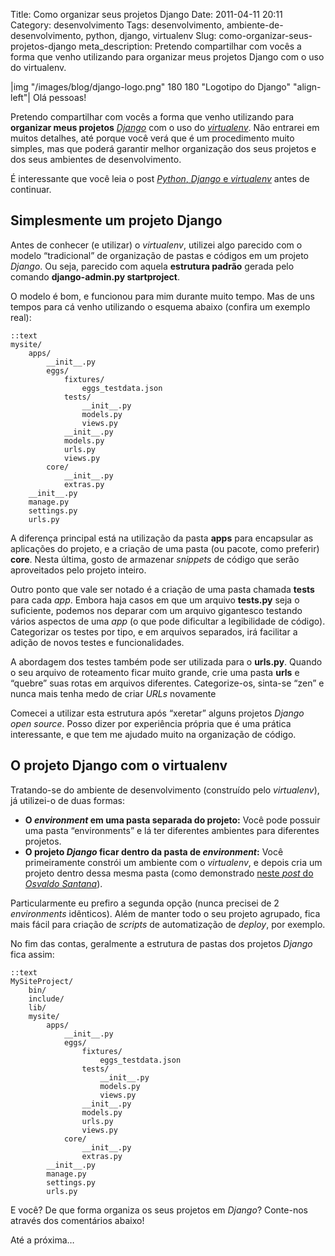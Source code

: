 Title: Como organizar seus projetos Django
Date: 2011-04-11 20:11
Category: desenvolvimento
Tags: desenvolvimento, ambiente-de-desenvolvimento, python, django, virtualenv
Slug: como-organizar-seus-projetos-django
meta_description: Pretendo compartilhar com vocês a forma que venho utilizando para organizar meus projetos Django com o uso do virtualenv.


|img "/images/blog/django-logo.png" 180 180 "Logotipo do Django" "align-left"|
Olá pessoas!

Pretendo compartilhar com vocês a forma que venho utilizando para
**organizar meus projetos** [*Django*][] com o uso do [*virtualenv*][].
Não entrarei em muitos detalhes, até porque você verá que é um
procedimento muito simples, mas que poderá garantir melhor organização
dos seus projetos e dos seus ambientes de desenvolvimento.

<!-- PELICAN_END_SUMMARY -->

É interessante que você leia o post [*Python*, *Django* e
*virtualenv*][] antes de continuar.


Simplesmente um projeto Django
------------------------------

Antes de conhecer (e utilizar) o *virtualenv*, utilizei algo parecido
com o modelo “tradicional” de organização de pastas e códigos em um
projeto *Django*. Ou seja, parecido com aquela **estrutura padrão**
gerada pelo comando **django-admin.py startproject**.

O modelo é bom, e funcionou para mim durante muito tempo. Mas de uns
tempos para cá venho utilizando o esquema abaixo (confira um exemplo
real):

    ::text
    mysite/
        apps/
            __init__.py 
            eggs/
                fixtures/
                    eggs_testdata.json
                tests/
                    __init__.py
                    models.py
                    views.py
                __init__.py
                models.py
                urls.py
                views.py
            core/
                __init__.py
                extras.py
        __init__.py
        manage.py
        settings.py
        urls.py

A diferença principal está na utilização da pasta **apps** para
encapsular as aplicações do projeto, e a criação de uma pasta (ou
pacote, como preferir) **core**. Nesta última, gosto de armazenar
*snippets* de código que serão aproveitados pelo projeto inteiro.

Outro ponto que vale ser notado é a criação de uma pasta chamada
**tests** para cada *app*. Embora haja casos em que um arquivo
**tests.py** seja o suficiente, podemos nos deparar com um arquivo
gigantesco testando vários aspectos de uma *app* (o que pode dificultar
a legibilidade de código). Categorizar os testes por tipo, e em arquivos
separados, irá facilitar a adição de novos testes e funcionalidades.

A abordagem dos testes também pode ser utilizada para o **urls.py**.
Quando o seu arquivo de roteamento ficar muito grande, crie uma pasta
**urls** e “quebre” suas rotas em arquivos diferentes. Categorize-os,
sinta-se “zen” e nunca mais tenha medo de criar *URLs* novamente

Comecei a utilizar esta estrutura após “xeretar” alguns projetos
*Django* *open source*. Posso dizer por experiência própria que é uma
prática interessante, e que tem me ajudado muito na organização de
código.


O projeto Django com o virtualenv
---------------------------------

Tratando-se do ambiente de desenvolvimento (construído pelo
*virtualenv*), já utilizei-o de duas formas:

* **O *environment* em uma pasta separada do projeto:** Você pode
    possuir uma pasta “environments” e lá ter diferentes ambientes para
    diferentes projetos.
* **O projeto *Django* ficar dentro da pasta de *environment*:** Você
    primeiramente constrói um ambiente com o *virtualenv*, e depois cria
    um projeto dentro dessa mesma pasta (como demonstrado [neste *post* do *Osvaldo Santana*][]).

Particularmente eu prefiro a segunda opção (nunca precisei de 2
*environments* idênticos). Além de manter todo o seu projeto agrupado,
fica mais fácil para criação de *scripts* de automatização de *deploy*,
por exemplo.

No fim das contas, geralmente a estrutura de pastas dos projetos
*Django* fica assim:

    ::text
    MySiteProject/
        bin/
        include/
        lib/
        mysite/     
            apps/
                __init__.py
                eggs/
                    fixtures/
                        eggs_testdata.json  
                    tests/
                        __init__.py
                        models.py
                        views.py
                    __init__.py 
                    models.py
                    urls.py
                    views.py
                core/
                    __init__.py
                    extras.py
            __init__.py
            manage.py
            settings.py
            urls.py

E você? De que forma organiza os seus projetos em *Django*? Conte-nos
através dos comentários abaixo!

Até a próxima…


  [*Django*]: {tag}django
    "Leia mais sobre Django"
  [*virtualenv*]: {tag}virtualenv
    "Leia mais sobre virtualenv"
  [*Python*, *Django* e *virtualenv*]: {filename}python-django-e-virtualenv.md
    "Leia mais sobre a tríade Python, Django e virtualenv"
  [neste *post* do *Osvaldo Santana*]: http://blog.triveos.com.br/2010/04/25/trabalhando-com-python-e-django/
    "Trabalhando com Python e Django à moda Osvaldo"

